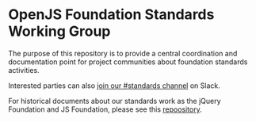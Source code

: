 # OpenJS Foundation Standards Working Group

The purpose of this repository is to provide a central coordination and documentation point for project communities about foundation standards activities. 

Interested parties can also [join our #standards channel](https://communityinviter.com/apps/js-foundation/join-openjs-foundation-on-slack) on Slack. 

For historical documents about our standards work as the jQuery Foundation and JS Foundation, please see this [repoository](https://github.com/JSFoundation/standards).
